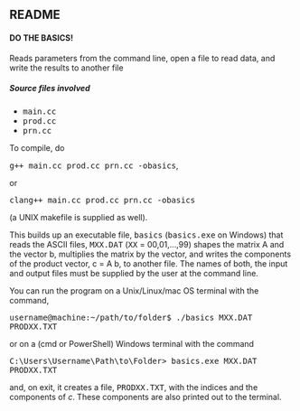 ## README
#### DO THE BASICS!
Reads parameters from the command line, open a file to read data, and write the 
results to another file
##### Source files involved
* <tt>main.cc</tt>
* <tt>prod.cc</tt>
* <tt>prn.cc</tt>

To compile, do

<tt>g++ main.cc prod.cc prn.cc -obasics</tt>, 

or

<tt>clang++ main.cc prod.cc prn.cc -obasics</tt> 

(a UNIX makefile is supplied as well).

This builds up an executable file, <tt>basics</tt> (<tt>basics.exe</tt> on
Windows) that reads the ASCII files, <tt>MXX.DAT</tt> (<tt>XX</tt> =
00,01,...,99) shapes the matrix A and the vector b, multiplies the
matrix by the vector, and writes the components of the product vector, c = A b,
to another file. The names of both, the input and output files must be supplied
by the user at the command line.

You can run the program on a Unix/Linux/mac OS terminal with the command, 

<p><tt>
username@machine:~/path/to/folder$ ./basics MXX.DAT PRODXX.TXT
</tt></pp>

or on a (cmd or PowerShell) Windows terminal with the command 

<p><tt>
C:\Users\Username\Path\to\Folder> basics.exe MXX.DAT PRODXX.TXT
</tt></p>

and, on exit, it creates a file, <tt>PRODXX.TXT</tt>, with the indices and the 
components of $c$. These components are also printed out to the terminal.
